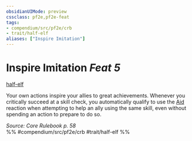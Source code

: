 ```yaml
---
obsidianUIMode: preview
cssclass: pf2e,pf2e-feat
tags:
- compendium/src/pf2e/crb
- trait/half-elf
aliases: ["Inspire Imitation"]
---
```

# Inspire Imitation  *Feat 5*  
[half-elf](../../Rules/traits/half-elf.md)  


Your own actions inspire your allies to great achievements. Whenever you critically succeed at a skill check, you automatically qualify to use the [Aid](../../Rules/actions/aid.md) reaction when attempting to help an ally using the same skill, even without spending an action to prepare to do so.

*Source: Core Rulebook p. 58*  
%% #compendium/src/pf2e/crb #trait/half-elf %%